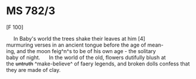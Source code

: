 # MS 782/3

[F 100]

&nbsp;&nbsp;&nbsp;&nbsp;&nbsp;In Baby's world the trees shake their leaves at him [4] \
murmuring verses in an ancient tongue before the age of mean- \
ing, and the moon feig^n^s to be of his own age - the solitary \
baby of night. 
&nbsp;&nbsp;&nbsp;&nbsp;&nbsp;In the world of the old, flowers dutifully blush at \
the ~~untruth~~ ^make-believe^ of faery legends, and broken dolls confess that \
they are made of clay.
